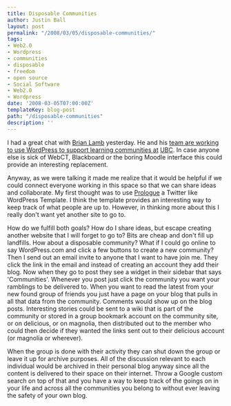 ```yaml
---
title: Disposable Communities
author: Justin Ball
layout: post
permalink: "/2008/03/05/disposable-communities/"
tags:
- Web2.0
- Wordpress
- communities
- disposable
- freedom
- open source
- Social Software
- Web2.0
- Wordpress
date: '2008-03-05T07:00:00Z'
templateKey: blog-post
path: "/disposable-communities"
description: ''
---
```


I had a great chat with [Brian Lamb][1] yesterday. He and his [team are working to use WordPress to support learning communities at][2] [UBC][3]. In case anyone else is sick of WebCT, Blackboard or the boring Moodle interface this could provide an interesting replacement.

 [1]: http://weblogs.elearning.ubc.ca/brian/
 [2]: http://weblogs.elearning.ubc.ca/andre/2008/02/three_flavors_of_course_blogs.html
 [3]: http://www.ubc.ca/

Anyway, as we were talking it made me realize that it would be helpful if we could connect everyone working in this space so that we can share ideas and collaborate. My first thought was to use [Prologue][4] a Twitter like WordPress Template. I think the template provides an interesting way to keep track of what people are up to. However, in thinking more about this I really don't want yet another site to go to.

 [4]: http://wordpress.com/blog/2008/01/28/introducing-prologue/

How do we fulfill both goals? How do I share ideas, but escape creating another website that I will forget to go to? Bits are cheap and don't fill up landfills. How about a disposable community? What if I could go online to say WordPress.com and click a few buttons to create a new community? Then I send out an email invite to anyone that I want to have join me. They click the link in the email and instead of creating an account they add their blog. Now when they go to post they see a widget in their sidebar that says 'Communities'. Whenever you post just click the community you want your ramblings to be delivered to. When you want to read the latest from your new found group of friends you just have a page on your blog that pulls in all that data from the community. Comments would show up on the blog posts. Interesting stories could be sent to a wiki that is part of the community or stored in a group bookmark account on the community site, or on delicious, or on magnolia, then distributed out to the member who could then decide if they wanted the links sent out to their delicious account (or magnolia or wherever).

When the group is done with their activity they can shut down the group or leave it up for archive purposes. All of the discussion relevant to each individual would be archived in their personal blog anyway since all the content is delivered to their space on their internet. Throw a Google custom search on top of that and you have a way to keep track of the goings on in your life and across all the communities you belong to without ever leaving the safety of your own blog.

